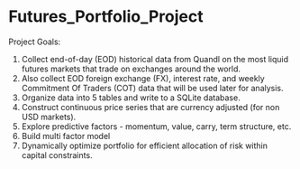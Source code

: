 # Futures_Portfolio_Project
Project Goals:
1. Collect end-of-day (EOD) historical data from Quandl on the most liquid futures markets that trade on exchanges around the world.
2. Also collect EOD foreign exchange (FX), interest rate, and weekly Commitment Of Traders (COT) data that will be used later for analysis.
3. Organize data into 5 tables and write to a SQLite database.
4. Construct continuous price series that are currency adjusted (for non USD markets).
5. Explore predictive factors - momentum, value, carry, term structure, etc.
6. Build multi factor model
7. Dynamically optimize portfolio for efficient allocation of risk within capital constraints.
